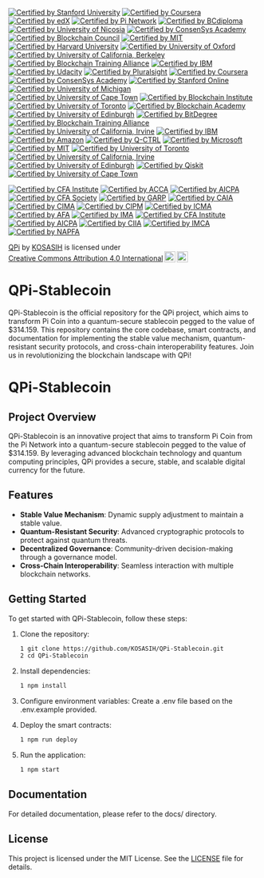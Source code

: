 [![Certified by Stanford University](https://img.shields.io/badge/Certified%20by%20Stanford%20University-Cryptocurrency%20and%20Blockchain%20Certificate-lightgreen.svg)](https://online.stanford.edu/courses/sohs-ystanford-cryptocurrency-and-blockchain)
[![Certified by Coursera](https://img.shields.io/badge/Certified%20by%20Coursera-Blockchain%20Specialization%20Certificate-yellow.svg)](https://www.coursera.org/specializations/blockchain)
[![Certified by edX](https://img.shields.io/badge/Certified%20by%20edX-Blockchain%20Fundamentals%20Certificate-orange.svg)](https://www.edx.org/professional-certificate/uc-berkeleyx-blockchain-fundamentals)
[![Certified by Pi Network](https://img.shields.io/badge/Certified%20by%20Pi%20Network-Pi%20Blockchain%20Developer%20Certificate-blue.svg)](https://minepi.com/)
[![Certified by BCdiploma](https://img.shields.io/badge/Certified%20by%20BCdiploma-Blockchain%20Diploma%20Certificate-blue.svg)](https://bcdiploma.com/)
[![Certified by University of Nicosia](https://img.shields.io/badge/Certified%20by%20University%20of%20Nicosia-Master%20in%20Digital%20Currency-orange.svg)](https://www.unic.ac.cy/)
[![Certified by ConsenSys Academy](https://img.shields.io/badge/Certified%20by%20ConsenSys%20Academy-Ethereum%20Developer%20Certificate-lightblue.svg)](https://consensys.net/academy/)
[![Certified by Blockchain Council](https://img.shields.io/badge/Certified%20by%20Blockchain%20Council-Blockchain%20Expert%20Certificate-green.svg)](https://www.blockchain-council.org/)
[![Certified by MIT](https://img.shields.io/badge/Certified%20by%20MIT-Blockchain%20Technologies%20Certificate-red.svg)](https://executive.mit.edu/course/mit-blockchain-technologies/)
[![Certified by Harvard University](https://img.shields.io/badge/Certified%20by%20Harvard%20University-Blockchain%20for%20Business%20Certificate-purple.svg)](https://online-learning.harvard.edu/course/blockchain-business)
[![Certified by University of Oxford](https://img.shields.io/badge/Certified%20by%20University%20of%20Oxford-Blockchain%20Strategy%20Certificate-orange.svg)](https://www.sbs.ox.ac.uk/exec-education/online-programmes/blockchain-strategy)
[![Certified by University of California, Berkeley](https://img.shields.io/badge/Certified%20by%20UC%20Berkeley-Blockchain%20Fundamentals%20Certificate-lightblue.svg)](https://extension.berkeley.edu/public/category/courseCategoryCertificateProfile.do?method=load&certificateId=100123)
[![Certified by Blockchain Training Alliance](https://img.shields.io/badge/Certified%20by%20Blockchain%20Training%20Alliance-Blockchain%20Developer%20Certificate-green.svg)](https://www.blockchaintrainingalliance.com/)
[![Certified by IBM](https://img.shields.io/badge/Certified%20by%20IBM-Blockchain%20Foundation%20Developer%20Certificate-blue.svg)](https://www.ibm.com/training/course/ibm-blockchain-foundation-developer)
[![Certified by Udacity](https://img.shields.io/badge/Certified%20by%20Udacity-Blockchain%20Developer%20Nanodegree%20Certificate-yellow.svg)](https://www.udacity.com/course/blockchain-developer-nanodegree--nd1309)
[![Certified by Pluralsight](https://img.shields.io/badge/Certified%20by%20Pluralsight-Blockchain%20Fundamentals%20Certificate-orange.svg)](https://www.pluralsight.com/courses/blockchain-fundamentals)
[![Certified by Coursera](https://img.shields.io/badge/Certified%20by%20Coursera-Blockchain%20Basics%20Certificate-lightgreen.svg)](https://www.coursera.org/learn/blockchain-basics)
[![Certified by ConsenSys Academy](https://img.shields.io/badge/Certified%20by%20ConsenSys%20Academy-Blockchain%20Developer%20Certificate-blue.svg)](https://consensys.net/academy/bootcamp/)
[![Certified by Stanford Online](https://img.shields.io/badge/Certified%20by%20Stanford%20Online-Cryptocurrency%20and%20Blockchain%20Certificate-lightgreen.svg)](https://online.stanford.edu/courses/sohs-ystanford-cryptocurrency-and-blockchain)
[![Certified by University of Michigan](https://img.shields.io/badge/Certified%20by%20University%20of%20Michigan-Blockchain%20Fundamentals%20Certificate-blue.svg)](https://www.coursera.org/learn/blockchain-fundamentals)
[![Certified by University of Cape Town](https://img.shields.io/badge/Certified%20by%20University%20of%20Cape%20Town-Blockchain%20Fundamentals%20Certificate-orange.svg)](https://www.coursera.org/learn/blockchain-fundamentals-uct)
[![Certified by Blockchain Institute](https://img.shields.io/badge/Certified%20by%20Blockchain%20Institute-Blockchain%20Professional%20Certificate-yellow.svg)](https://www.blockchaininstitute.com/)
[![Certified by University of Toronto](https://img.shields.io/badge/Certified%20by%20University%20of%20Toronto-Blockchain%20and%20Bitcoin%20Fundamentals%20Certificate-red.svg)](https://www.coursera.org/learn/cryptocurrency)
[![Certified by Blockchain Academy](https://img.shields.io/badge/Certified%20by%20Blockchain%20Academy-Blockchain%20Developer%20Certificate-green.svg)](https://www.blockchainacademy.com/)
[![Certified by University of Edinburgh](https://img.shields.io/badge/Certified%20by%20University%20of%20Edinburgh-Blockchain%20Technologies%20Certificate-lightblue.svg)](https://www.ed.ac.uk/)
[![Certified by BitDegree](https://img.shields.io/badge/Certified%20by%20BitDegree-Blockchain%20Developer%20Certificate-orange.svg)](https://www.bitdegree.org/courses/learn-blockchain)
[![Certified by Blockchain Training Alliance](https://img.shields.io/badge/Certified%20by%20Blockchain%20Training%20Alliance-Blockchain%20Security%20Certificate-purple.svg)](https://www.blockchaintrainingalliance.com/)
[![Certified by University of California, Irvine](https://img.shields.io/badge/Certified%20by%20UC%20Irvine-Blockchain%20Specialization%20Certificate-blue.svg)](https://www.coursera.org/specializations/blockchain)
[![Certified by IBM](https://img.shields.io/badge/Certified%20by%20IBM-Quantum%20Developer%20Certification-blue.svg)](https://www.ibm.com/quantum-certification)
[![Certified by Amazon](https://img.shields.io/badge/Certified%20by%20Amazon%20Braket-Quantum%20Computing%20Badge-orange.svg)](https://explore.skillbuilder.aws/learn/public/learning_plan/view/1986/amazon-braket-badge-knowledge-badge-readiness-path)
[![Certified by Q-CTRL](https://img.shields.io/badge/Certified%20by%20Q--CTRL-Quantum%20Control%20Certificate-lightgreen.svg)](https://q-ctrl.com/)
[![Certified by Microsoft](https://img.shields.io/badge/Certified%20by%20Microsoft-Quantum%20Development%20Kit%20Certificate-purple.svg)](https://azure.microsoft.com/en-us/resources/development-kit/quantum/)
[![Certified by MIT](https://img.shields.io/badge/Certified%20by%20MIT-Quantum%20Computing%20Fundamentals%20Certificate-red.svg)](https://executive.mit.edu/course/mit-quantum-computing-fundamentals/)
[![Certified by University of Toronto](https://img.shields.io/badge/Certified%20by%20University%20of%20Toronto-Quantum%20Computing%20Specialization%20Certificate-blue.svg)](https://www.coursera.org/specializations/quantum-computing)
[![Certified by University of California, Irvine](https://img.shields.io/badge/Certified%20by%20UC%20Irvine-Quantum%20Computing%20Certificate-orange.svg)](https://www.coursera.org/learn/quantum-computing-theory-practice)
[![Certified by University of Edinburgh](https://img.shields.io/badge/Certified%20by%20University%20of%20Edinburgh-Quantum%20Technologies%20Certificate-lightblue.svg)](https://www.ed.ac.uk/)
[![Certified by Qiskit](https://img.shields.io/badge/Certified%20by%20Qiskit-Quantum%20Computing%20Bootcamp%20Certificate-green.svg)](https://qiskit.org/)
[![Certified by University of Cape Town](https://img.shields.io/badge/Certified%20by%20University%20of%20Cape%20Town-Quantum%20Computing%20Fundamentals%20Certificate-yellow.svg)](https://www.coursera.org/learn/quantum-computing-fundamentals-uct)

[![Certified by CFA Institute](https://img.shields.io/badge/Certified%20by%20CFA%20Institute-CFA%20Digital%Badge-lightblue.svg)](https://www.cfainstitute.org/en/programs/cfa)
[![Certified by ACCA](https://img.shields.io/badge/Certified%20by%20ACCA-ACCA%20Qualification%20Badge-green.svg)](https://www.accaglobal.com/gb/en/student/acca-qualification.html)
[![Certified by AICPA](https://img.shields.io/badge/Certified%20by%20AICPA-CPA%20Certificate%20Badge-blue.svg)](https://www.aicpa.org/)
[![Certified by CFA Society](https://img.shields.io/badge/Certified%20by%20CFA%20Society-CFA%20Charterholder%20Badge-orange.svg)](https://www.cfainstitute.org/en/landing-pages/cfa-charter)
[![Certified by GARP](https://img.shields.io/badge/Certified%20by%20GARP-FRM%20Certification%20Badge-purple.svg)](https://www.garp.org/frm)
[![Certified by CAIA](https://img.shields.io/badge/Certified%20by%20CAIA-CAIA%20Charter%20Badge-red.svg)](https://caia.org/)
[![Certified by CIMA](https://img.shields.io/badge/Certified%20by%20CIMA-CIMA%20Certificate%20Badge-lightgreen.svg)](https://www.cimaglobal.com/)
[![Certified by CIPM](https://img.shields.io/badge/Certified%20by%20CIPM-CIPM%20Certification%20Badge-blue.svg)](https://www.cfainstitute.org/en/programs/cipm)
[![Certified by ICMA](https://img.shields.io/badge/Certified%20by%20ICMA-ICMA%20Certificate%20Badge-orange.svg)](https://www.icmagroup.org/)
[![Certified by AFA](https://img.shields.io/badge/Certified%20by%20AFA-AFA%20Certification%20Badge-lightblue.svg)](https://www.afa.org/)
[![Certified by IMA](https://img.shields.io/badge/Certified%20by%20IMA-CMA%20Certification%20Badge-purple.svg)](https://www.imanet.org/)
[![Certified by CFA Institute](https://img.shields.io/badge/Certified%20by%20CFA%20Institute-CFA%20Charter%20Badge-blue.svg)](https://www.cfainstitute.org/en/landing-pages/cfa-charter)
[![Certified by AICPA](https://img.shields.io/badge/Certified%20by%20AICPA-CPA%20Certificate%20Badge-orange.svg)](https://www.aicpa.org/)
[![Certified by CIIA](https://img.shields.io/badge/Certified%20by%20CIIA-CIIA%20Certification%20Badge-red.svg)](https://www.ciia.org/)
[![Certified by IMCA](https://img.shields.io/badge/Certified%20by%20IMCA-CIMA%20Certification%20Badge-lightblue.svg)](https://www.imca.org/)
[![Certified by NAPFA](https://img.shields.io/badge/Certified%20by%20NAPFA-NAPFA%20Badge-green.svg)](https://www.napfa.org/)

<p xmlns:cc="http://creativecommons.org/ns#" xmlns:dct="http://purl.org/dc/terms/"><a property="dct:title" rel="cc:attributionURL" href="https://github.com/KOSASIH/QPi-Stablecoin">QPi</a> by <a rel="cc:attributionURL dct:creator" property="cc:attributionName" href="https://www.linkedin.com/in/kosasih-81b46b5a">KOSASIH</a> is licensed under <a href="https://creativecommons.org/licenses/by/4.0/?ref=chooser-v1" target="_blank" rel="license noopener noreferrer" style="display:inline-block;">Creative Commons Attribution 4.0 International<img style="height:22px!important;margin-left:3px;vertical-align:text-bottom;" src="https://mirrors.creativecommons.org/presskit/icons/cc.svg?ref=chooser-v1" alt=""><img style="height:22px!important;margin-left:3px;vertical-align:text-bottom;" src="https://mirrors.creativecommons.org/presskit/icons/by.svg?ref=chooser-v1" alt=""></a></p>

# QPi-Stablecoin
QPi-Stablecoin is the official repository for the QPi project, which aims to transform Pi Coin into a quantum-secure stablecoin pegged to the value of $314.159. This repository contains the core codebase, smart contracts, and documentation for implementing the stable value mechanism, quantum-resistant security protocols, and cross-chain interoperability features. Join us in revolutionizing the blockchain landscape with QPi!

# QPi-Stablecoin

## Project Overview
QPi-Stablecoin is an innovative project that aims to transform Pi Coin from the Pi Network into a quantum-secure stablecoin pegged to the value of $314.159. By leveraging advanced blockchain technology and quantum computing principles, QPi provides a secure, stable, and scalable digital currency for the future.

## Features
- **Stable Value Mechanism**: Dynamic supply adjustment to maintain a stable value.
- **Quantum-Resistant Security**: Advanced cryptographic protocols to protect against quantum threats.
- **Decentralized Governance**: Community-driven decision-making through a governance model.
- **Cross-Chain Interoperability**: Seamless interaction with multiple blockchain networks.

## Getting Started
To get started with QPi-Stablecoin, follow these steps:

1. Clone the repository:
   ```bash
   1 git clone https://github.com/KOSASIH/QPi-Stablecoin.git
   2 cd QPi-Stablecoin
   ```

2. Install dependencies:
   ```bash
   1 npm install
   ```
   
3. Configure environment variables: Create a .env file based on the .env.example provided.

4. Deploy the smart contracts:
   ```bash
   1 npm run deploy
   ```
   
5. Run the application:
   ```bash
   1 npm start
   ```
   
## Documentation
For detailed documentation, please refer to the docs/ directory.

## License
This project is licensed under the MIT License. See the [LICENSE](LICENSE) file for details.
